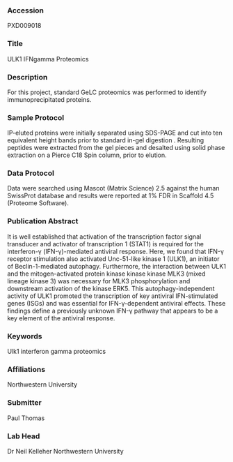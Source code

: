 ### Accession
PXD009018

### Title
ULK1 IFNgamma Proteomics

### Description
For this project, standard GeLC proteomics was performed to identify immunoprecipitated proteins.

### Sample Protocol
IP-eluted proteins were initially separated using SDS-PAGE and cut into ten equivalent height bands prior to standard in-gel digestion .  Resulting peptides were extracted from the gel pieces and desalted using solid phase extraction on a Pierce C18 Spin column, prior to elution.

### Data Protocol
Data were searched using Mascot (Matrix Science) 2.5 against the human SwissProt database and results were reported at 1% FDR in Scaffold 4.5 (Proteome Software).

### Publication Abstract
It is well established that activation of the transcription factor signal transducer and activator of transcription 1 (STAT1) is required for the interferon-&#x3b3; (IFN-&#x3b3;)-mediated antiviral response. Here, we found that IFN-&#x3b3; receptor stimulation also activated Unc-51-like kinase 1 (ULK1), an initiator of Beclin-1-mediated autophagy. Furthermore, the interaction between ULK1 and the mitogen-activated protein kinase kinase kinase MLK3 (mixed lineage kinase 3) was necessary for MLK3 phosphorylation and downstream activation of the kinase ERK5. This autophagy-independent activity of ULK1 promoted the transcription of key antiviral IFN-stimulated genes (ISGs) and was essential for IFN-&#x3b3;-dependent antiviral effects. These findings define a previously unknown IFN-&#x3b3; pathway that appears to be a key element of the antiviral response.

### Keywords
Ulk1 interferon gamma proteomics

### Affiliations
Northwestern University

### Submitter
Paul Thomas

### Lab Head
Dr Neil Kelleher
Northwestern University


